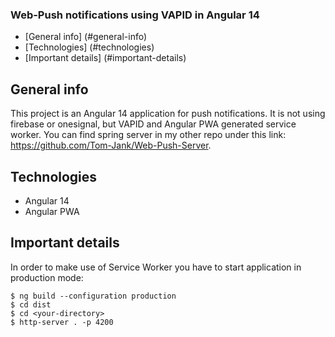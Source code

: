 ### Web-Push notifications using VAPID in Angular 14

* [General info] (#general-info)
* [Technologies] (#technologies)
* [Important details] (#important-details)

## General info

This project is an Angular 14 application for push notifications. It is not using firebase or onesignal, but VAPID and Angular PWA generated service worker.
You can find spring server in my other repo under this link: https://github.com/Tom-Jank/Web-Push-Server. 

## Technologies

* Angular 14
* Angular PWA

## Important details

In order to make use of Service Worker you have to start application in production mode:
```
$ ng build --configuration production
$ cd dist
$ cd <your-directory>
$ http-server . -p 4200
```


